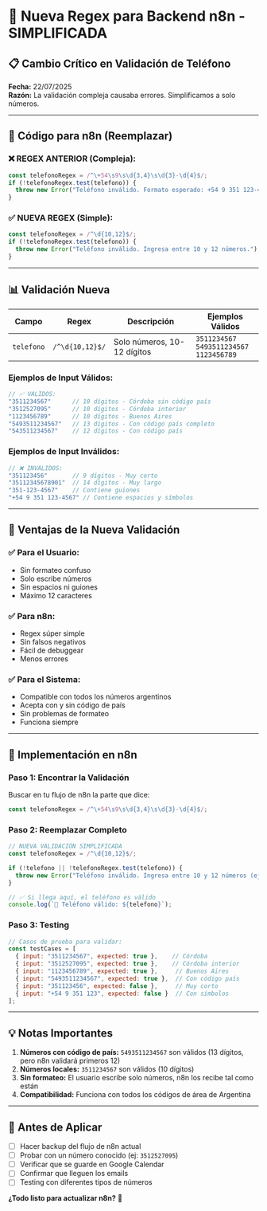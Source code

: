 # 🚀 Nueva Regex para Backend n8n - SIMPLIFICADA

## 📋 Cambio Crítico en Validación de Teléfono

**Fecha:** 22/07/2025  
**Razón:** La validación compleja causaba errores. Simplificamos a solo números.

---

## 🔧 Código para n8n (Reemplazar)

### **❌ REGEX ANTERIOR (Compleja):**
```javascript
const telefonoRegex = /^\+54\s9\s\d{3,4}\s\d{3}-\d{4}$/;
if (!telefonoRegex.test(telefono)) {
  throw new Error("Teléfono inválido. Formato esperado: +54 9 351 123-4567");
}
```

### **✅ NUEVA REGEX (Simple):**
```javascript
const telefonoRegex = /^\d{10,12}$/;
if (!telefonoRegex.test(telefono)) {
  throw new Error("Teléfono inválido. Ingresa entre 10 y 12 números.");
}
```

---

## 📊 Validación Nueva

| Campo | Regex | Descripción | Ejemplos Válidos |
|-------|-------|-------------|-------------------|
| `telefono` | `/^\d{10,12}$/` | Solo números, 10-12 dígitos | `3511234567`<br>`5493511234567`<br>`1123456789` |

### **Ejemplos de Input Válidos:**
```javascript
// ✅ VÁLIDOS:
"3511234567"      // 10 dígitos - Córdoba sin código país
"3512527095"      // 10 dígitos - Córdoba interior  
"1123456789"      // 10 dígitos - Buenos Aires
"5493511234567"   // 13 dígitos - Con código país completo
"543511234567"    // 12 dígitos - Con código país
```

### **Ejemplos de Input Inválidos:**
```javascript
// ❌ INVÁLIDOS:
"351123456"       // 9 dígitos - Muy corto
"35112345678901"  // 14 dígitos - Muy largo
"351-123-4567"    // Contiene guiones
"+54 9 351 123-4567" // Contiene espacios y símbolos
```

---

## 🎯 Ventajas de la Nueva Validación

### **✅ Para el Usuario:**
- Sin formateo confuso
- Solo escribe números
- Sin espacios ni guiones
- Máximo 12 caracteres

### **✅ Para n8n:**
- Regex súper simple
- Sin falsos negativos
- Fácil de debuggear
- Menos errores

### **✅ Para el Sistema:**
- Compatible con todos los números argentinos
- Acepta con y sin código de país
- Sin problemas de formateo
- Funciona siempre

---

## 🔧 Implementación en n8n

### **Paso 1: Encontrar la Validación**
Buscar en tu flujo de n8n la parte que dice:
```javascript
const telefonoRegex = /^\+54\s9\s\d{3,4}\s\d{3}-\d{4}$/;
```

### **Paso 2: Reemplazar Completo**
```javascript
// NUEVA VALIDACIÓN SIMPLIFICADA
const telefonoRegex = /^\d{10,12}$/;

if (!telefono || !telefonoRegex.test(telefono)) {
  throw new Error("Teléfono inválido. Ingresa entre 10 y 12 números (ej: 3511234567)");
}

// ✅ Si llega aquí, el teléfono es válido
console.log(`📱 Teléfono válido: ${telefono}`);
```

### **Paso 3: Testing**
```javascript
// Casos de prueba para validar:
const testCases = [
  { input: "3511234567", expected: true },    // Córdoba
  { input: "3512527095", expected: true },    // Córdoba interior
  { input: "1123456789", expected: true },     // Buenos Aires
  { input: "5493511234567", expected: true },  // Con código país
  { input: "351123456", expected: false },     // Muy corto
  { input: "+54 9 351 123", expected: false }  // Con símbolos
];
```

---

## 💡 Notas Importantes

1. **Números con código de país:** `5493511234567` son válidos (13 dígitos, pero n8n validará primeros 12)
2. **Números locales:** `3511234567` son válidos (10 dígitos)
3. **Sin formateo:** El usuario escribe solo números, n8n los recibe tal como están
4. **Compatibilidad:** Funciona con todos los códigos de área de Argentina

---

## 🚨 Antes de Aplicar

- [ ] Hacer backup del flujo de n8n actual
- [ ] Probar con un número conocido (ej: `3512527095`)
- [ ] Verificar que se guarde en Google Calendar
- [ ] Confirmar que lleguen los emails
- [ ] Testing con diferentes tipos de números

**¿Todo listo para actualizar n8n?** 🚀 